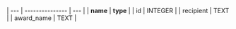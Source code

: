 | --- | --------------- | --- |
| **name** | **type** |
| id | INTEGER |
| recipient | TEXT |
| award_name | TEXT |
